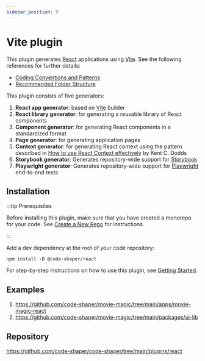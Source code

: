```yaml
---
sidebar_position: 9
---
```


# Vite plugin

This plugin generates [React](https://reactjs.org/) applications using
[Vite](https://vitejs.dev/). See the following references for further details:

- [Coding Conventions and Patterns](https://github.com/nareshbhatia/react-learning-resources/blob/main/docs/coding-conventions-and-patterns.md)
- [Recommended Folder Structure](https://github.com/nareshbhatia/react-learning-resources/blob/main/docs/folder-structure.md)

This plugin consists of five generators:

1. **React app generator**: based on [Vite](https://vitejs.dev/) builder
2. **React library generator**: for generating a reusable library of React
   components
3. **Component generator**: for generating React components in a standardized
   format
4. **Page generator**: for generating application pages
5. **Context generator**: for generating React context using the pattern
   described in
   [How to use React Context effectively](https://kentcdodds.com/blog/how-to-use-react-context-effectively)
   by Kent C. Dodds
6. **Storybook generator**: Generates repository-wide support for
   [Storybook](https://storybook.js.org/)
7. **Playwright generator**: Generates repository-wide support for
   [Playwright](https://playwright.dev/) end-to-end tests

## Installation

:::tip Prerequisites

Before installing this plugin, make sure that you have created a monorepo for
your code. See [Create a New Repo](../getting-started/create-a-new-repo.md) for
instructions.

:::

Add a dev dependency at the root of your code repository:

```shell
npm install -D @code-shaper/react
```

For step-by-step instructions on how to use this plugin, see
[Getting Started](../getting-started/core-concepts.md).

## Examples

1. https://github.com/code-shaper/movie-magic/tree/main/apps/movie-magic-react
2. https://github.com/code-shaper/movie-magic/tree/main/packages/ui-lib

## Repository

https://github.com/code-shaper/code-shaper/tree/main/plugins/react
